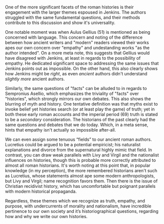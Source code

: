 One of the more significant facets of the roman histories is their engagement with the larger themes espoused in Jenkins. The authors struggled with the same fundamental questions, and their methods contribute to this discussion and show it's universality.

One notable moment was when Aulus Gellius (51) is mentioned as being concerned with language. This concern and noting of the difference between how ancient writers and "modern" readers viewed their works apes our own concern over "empathy" and undestanding works "as the author intended".
On a more meta note, this suggests that Gellius would have disagreed with Jenkins, at least in regards to the possibility of empathy. He dedicated significant space to addressing the same issues that Jenkins points out as impossible. 
On the other hand, this also clearly shows how Jenkins might be *right*, as even *ancient* authors didn't understand *slightly more* ancient authors.

Similarly, the same questions of "facts" can be alluded to in regards to Sempronius Asellio, which emphasizes the triviality of "facts" over "histories", which strongly mirrors our own debates. 
This also shows the blurring of myth and history. One tentative definition was that myths exist to invoke belief yet histories search (or at least play the game) of truth; yet in both these early roman accounts and the imperial period (69) truth is stated to be a *secondary* consideration.
The historians of the past clearly had the same questions and debates that we do today. Which, in a meta sense, hints that empathy isn't actually so impossible after-all. 

We can even assign some tenuous “fields” to our ancient roman authors. Lucretius could be argued to be a potential empiricist; his naturalist explanations and divorce from the supernatural highly mimic that field. In contrast, you can draw weak parallels with Livy and Virgil and the nationalist influences on histories, though this is probable more correctly attributed to almost all roman historians.  It's worth noting at this point that, in popular knowledge (in my perception), the more remembered historians aren't such as Lucretius, whose statements almost ape some modern anthropologists, but Livy and Virgil; name recognition favors them. Then there is the issue of Christian recidivist history, which has uncomfortable but poignant parallels with modern historical propaganda. 

Regardless, these themes which we recognize as truth, empathy, and purpose, with undercurrents of morality and nationalism, have incredible pertinence to our own society and it’s historiographical questions, regarding how and why we write our own histories. 
